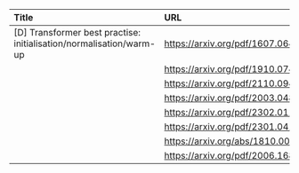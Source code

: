 | Title                                                               | URL                              |   Score | Date                |
|:--------------------------------------------------------------------|:---------------------------------|--------:|:--------------------|
| [D] Transformer best practise: initialisation/normalisation/warm-up | https://arxiv.org/pdf/1607.06450 |      26 | 2025-02-04 15:20:29 |
|                                                                     | https://arxiv.org/pdf/1910.07467 |         |                     |
|                                                                     | https://arxiv.org/pdf/2110.09456 |         |                     |
|                                                                     | https://arxiv.org/pdf/2003.04887 |         |                     |
|                                                                     | https://arxiv.org/pdf/2302.01107 |         |                     |
|                                                                     | https://arxiv.org/pdf/2301.04104 |         |                     |
|                                                                     | https://arxiv.org/abs/1810.00825 |         |                     |
|                                                                     | https://arxiv.org/pdf/2006.16841 |         |                     |